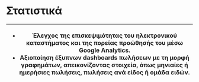 # Στατιστικά

| <ul><li>Έλεγχος της επισκεψιμότητας του ηλεκτρονικού καταστήματος και της πορείας προώθησής του μέσω Google Analytics. </li><li>Αξιοποίηση έξυπνων dashboards πωλήσεων με τη μορφή γραφημάτων, απεικονίζοντας στοιχεία, όπως μηνιαίες ή ημερήσιες πωλήσεις, πωλήσεις ανά είδος ή ομάδα ειδών.</li></ul> |
| ------------------------------------------------------------------------------------------------------------------------------------------------------------------------------------------------------------------------------------------------------------------------------------------------------- |

